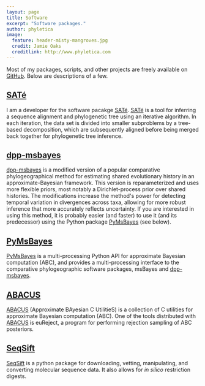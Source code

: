 ```yaml
---
layout: page
title: Software
excerpt: "Software packages."
author: phyletica 
image:
  feature: header-misty-mangroves.jpg
  credit: Jamie Oaks
  creditlink: http://www.phyletica.com
---
```


Most of my packages, scripts, and other projects are freely available on [GitHub][1]. Below are descriptions of a few.

## [SATé][2]

I am a developer for the software pacakge [SATé][2]. [SATé][2] is a tool for inferring a sequence alignment and phylogenetic tree using an iterative algorithm. In each iteration, the data set is divided into smaller subproblems by a tree-based decomposition, which are subsequently aligned before being merged back together for phylogenetic tree inference.

## [dpp-msbayes][3]

[dpp-msbayes][3] is a modified version of a popular comparative phylogeographical method for estimating shared evolutionary history in an approximate-Bayesian framework. This version is reparameterized and uses more flexible priors, most notably a Dirichlet-process prior over shared histories. The modifications increase the method's power for detecting temporal variation in divergences across taxa, allowing for more robust inference that more accurately reflects uncertainty. If you are interested in using this method, it is probably easier (and faster) to use it (and its predecessor) using the Python package [PyMsBayes][4] (see below).

## [PyMsBayes][4]

[PyMsBayes][4] is a multi-processing Python API for approximate Bayesian computation (ABC), and provides a multi-processing interface to the comparative phylogeographic software packages, msBayes and [dpp-msbayes][3].

## [ABACUS][5]

[ABACUS][5] (Approximate BAyesian C UtilitieS) is a collection of C utilities for approximate Bayesian computation (ABC). One of the tools distributed with [ABACUS][5] is euReject, a program for performing rejection sampling of ABC posteriors.

## [SeqSift][6]

[SeqSift][6] is a python package for downloading, vetting, manipulating, and converting molecular sequence data. It also allows for *in silico* restriction digests.

 [1]: https://github.com/joaks1
 [2]: http://phylo.bio.ku.edu/software/sate/sate.html
 [3]: https://github.com/joaks1/dpp-msbayes
 [4]: https://github.com/joaks1/PyMsBayes
 [5]: https://github.com/joaks1/abacus
 [6]: https://github.com/joaks1/SeqSift

